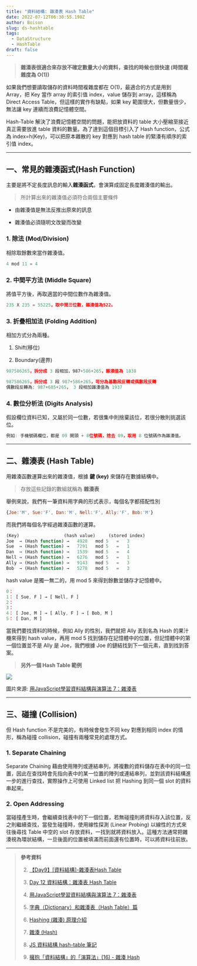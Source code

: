 ```yaml
---
title: "資料結構: 雜湊表 Hash Table"
date: 2022-07-12T06:30:55.198Z
author: Boison
slug: ds-hashtable
tags:
  - DataStructure
  - HashTable
draft: false
---
```

> **雜湊表很適合來存放不確定數量大小的資料，查找的時候也很快速 (時間複雜度為 O(1))**

如果我們想要讀取儲存的資料時間複雜度都在 O(1)，最適合的方式是用到 Array，把 Key 當作 array 的索引值 index，value 儲存到 array，這樣稱為 Direct Access Table，但這樣的實作有缺點，如果 key 範圍很大，但數量很少，無法讓 key 連續而浪費記憶體空間。

Hash-Table 解決了浪費記憶體空間的問題，能把放資料的 table 大小壓縮至接近真正需要放進 table 資料的數量。為了達到這個目標引入了 Hash function，公式為 index\=h(Key)，可以把原本雜散的 key 對應到 hash table 的緊湊有順序的索引值 index。

---

## **一、常見的雜湊函式(Hash Function)**

主要是將不定長度訊息的輸入**雜湊函式**，會演算成固定長度雜湊值的輸出。

> 所計算出來的雜湊值必須符合兩個主要條件

* 由雜湊值是無法反推出原來的訊息

* 雜湊值必須隨明文改變而改變

### **1. 除法 (Mod/Division)**

相除取餘數來當作雜湊值。

```javascript
4 mod 11 = 4
```

### **2. 中間平方法 (Middle Square)**

將值平方後，再取適當的中間位數作為雜湊值。

```javascript
235 X 235 = 55225，取中間三位數，雜湊值為522。
```

### **3. 折疊相加法 (Folding Addition)**

相加方式分為兩種。

1. Shift(移位)

2. Boundary(邊界)

```javascript
987586265，拆分成 3 段相加，987+586+265，雜湊值為 1838

987586265，拆分成 3 段 987+586+265，可分為基數段反轉或偶數段反轉
偶數段反轉為: 987+685+265， 3 段相加雜湊值為 1937
```

### **4. 數位分析法 (Digits Analysis)**

假設欄位資料已知，又屬於同一位數，若很集中則捨棄該位，若很分散則挑選該位。

```javascript
例如: 手機號碼欄位，都是 09 開頭 + 8位號碼，捨去 09，取用 8 位號碼作為雜湊值。
```

---

## 二、**雜湊表 (Hash Table)**

用雜湊函數運算出來的雜湊值，根據 **鍵 (key)** 來儲存在數據結構中。

> 存放這些記錄的數組就稱為 **雜湊表**

舉例來說，我們有一筆資料用字典的形式表示，每個名字都搭配性別

```javascript
{Joe:'M', Sue:'F', Dan:'M', Nell:'F', Ally:'F', Bob:'M'}
```

而我們將每個名字經過雜湊函數的運算。

```javascript
(Key)                 (hash value)     (stored index)
Joe  → (Hash function) →   4928   mod 5   =   3
Sue  → (Hash function) →   7291   mod 5   =   1
Dan  → (Hash function) →   1539   mod 5   =   4
Nell → (Hash function) →   6276   mod 5   =   1
Ally → (Hash function) →   9143   mod 5   =   3
Bob  → (Hash function) →   5278   mod 5   =   3
```

hash value 是獨一無二的，用 mod 5 來得到餘數並儲存才記憶體中。

```javascript
0： 
1： [ Sue, F ] → [ Nell, F ]
2： 
3： 
4： [ Joe, M ] → [ Ally, F ] → [ Bob, M ]
5： [ Dan, M ]
```

當我們要找資料的時候，例如 Ally 的性別，我們就把 Ally 丟到名為 Hash 的果汁機來得到 hash value，再用 mod 5 找到儲存在記憶體中的位置，但記憶體中的第一個位置並不是 Ally 是 Joe，我們根據 Joe 的鏈結找到下一個元素，直到找到答案。

> **另外一個 Hash Table 範例**

![](https://miro.medium.com/max/1336/0\*0xeEq-iJDrVAU0zG.png)

圖片來源: [用JavaScript學習資料結構與演算法 7：雜湊表](https://break0344.medium.com/data-structures-and-algorithms-7-hashtables-c00605cfd5e6)

---

## 三、碰撞 (Collision)

但 Hash function 不是完美的，有時候會發生不同 key 對應到相同 index 的情形，稱為碰撞 collision，碰撞有兩種常見的處理方式。

### 1. Separate Chaining

Separate Chaining 藉由使用陣列或連結串列，將複數的資料儲存在表中的同一位置，因此在查找時會先指向表中的某一位置的陣列或連結串列，並對該資料結構進一步的進行查找，實際操作上可使用 Linked list 把 Hashing 到同一個 slot 的資料串起來。

### 2. Open Addressing

當碰撞產生時，會繼續查找表中的下一個位置，若無碰撞則將資料存入該位置，反之則繼續查找，當發生碰撞時，使用線性探測 (Linear Probing) 以線性的方式來往後尋找 Table 中空的 slot 存放資料，一找到就將資料放入。這種方法通常把雜湊視為環狀結構，一旦後面的位置被填滿而前面還有位置時，可以將資料往前放。

---

> **參考資料**
>
> 2. [【Day9】\[資料結構\]-雜湊表Hash Table](https://ithelp.ithome.com.tw/articles/10268077)
>
> 3. [Day 12 資料結構：雜湊表 Hash Table](https://ithelp.ithome.com.tw/articles/10273568)
>
> 4. [用JavaScript學習資料結構與演算法 7：雜湊表](https://break0344.medium.com/data-structures-and-algorithms-7-hashtables-c00605cfd5e6)
>
> 5. [字典（Dictionary）和雜湊表（Hash Table）篇](https://blog.techbridge.cc/2017/03/10/javascript-data-structure-algorithm-dictionary-hash-table/)
>
> 6. [Hashing (雜湊) 原理介紹](https://blog.kennycoder.io/2020/02/18/%E8%B3%87%E6%96%99%E7%B5%90%E6%A7%8B%E8%88%87%E6%BC%94%E7%AE%97%E6%B3%95%E7%AD%86%E8%A8%98-Hashing-%E9%9B%9C%E6%B9%8A%E5%8E%9F%E7%90%86%E4%BB%8B%E7%B4%B9/)
>
> 7. [雜湊 (Hash)](https://ithelp.ithome.com.tw/articles/10208884)
>
> 8. [JS 資料結構 hash-table 筆記](https://medium.com/@nicehorse06/js-%E8%B3%87%E6%96%99%E7%B5%90%E6%A7%8B-hash-table-9eed0e7b6f46)
>
> 9. [擁抱「資料結構」的「演算法」(16) - 雜湊 Hash](https://ithelp.ithome.com.tw/articles/10246777)
